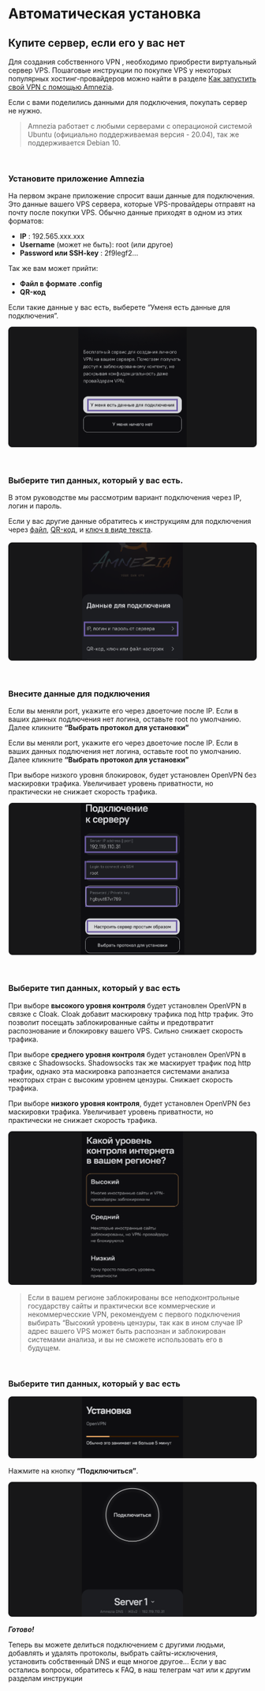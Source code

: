 # Автоматическая установка
## Купите сервер, если его у вас нет

Для создания собственного  VPN , необходимо приобрести виртуальный сервер VPS. Пошаговые инструкции по покупке VPS  у некоторых популярных хостинг-провайдеров можно найти в разделе [Как запустить свой VPN c помощью Amnezia].

Если с вами поделились данными для подключения, покупать сервер не нужно.

> Amnezia работает с любыми серверами с операционой системой Ubuntu (официально поддерживаемая версия - 20.04), так же поддерживается Debian 10.

&nbsp;

### Установите приложение Amnezia

На первом экране приложение спросит ваши данные для подключения. Это данные вашего VPS сервера, которые VPS-провайдеры отправят на почту после покупки VPS. Обычно данные приходят в одном из этих форматов:

- **IP** : 192.565.ххx.xxx
- **Username** (может не быть): root  (или  другое)
- **Password или SSH-key** : 2f9legf2...

Так же вам может прийти:
- **Файл в формате .config**
- **QR-код**

Если такие данные у вас есть, выберете “Уменя есть данные для подключения”.

![instruction 1](https://raw.githubusercontent.com/Aftershock669/amnezia-open-docs/master/docs/ru/instructions/auto-install/img/1.png)

&nbsp;

### Выберите  тип данных, который у вас есть.

В этом руководстве мы рассмотрим вариант подключения через IP, логин и пароль. 

Если у  вас другие данные  обратитесь к инструкциям для подключения через [файл], [QR-код], и [ключ в виде текста].

![instruction2](https://raw.githubusercontent.com/Aftershock669/amnezia-open-docs/master/docs/ru/instructions/auto-install/img/2.png)

&nbsp;

### Внесите данные для подключения

Если вы меняли port, укажите его через двоеточие после IP.
Если в ваших данных подлючения нет  логина, оставьте root по умолчанию. 
Далее кликните **“Выбрать протокол для установки”**

Если вы меняли port, укажите его через двоеточие после IP.
Если в ваших данных подлючения нет  логина, оставьте root по умолчанию. 
Далее кликните **“Выбрать протокол для установки”**

При выборе низкого уровня блокировок, будет установлен  OpenVPN  без маскировки трафика. Увеличивает уровень приватности, но практически не снижает скорость трафика.

![instruction3](https://raw.githubusercontent.com/Aftershock669/amnezia-open-docs/master/docs/ru/instructions/auto-install/img/3.png)

&nbsp;

### Выберите  тип данных, который у вас есть

При выборе **высокого уровня контроля** будет установлен OpenVPN  в связке с Cloak.  Cloak добавит  маскировку трафика под http трафик. Это позволит посещать  заблокированные сайты и предотвратит распознование и блокировку вашего VPS. Сильно снижает скорость трафика.

При выборе **среднего уровня контроля** будет установлен OpenVPN в связке с Shadowsocks. Shadowsocks так же маскирует трафик под http трафик, однако эта маскировка рапознается системами анализа некоторых стран с высоким уровнем цензуры. Снижает скорость трафика.

При выборе **низкого уровня контроля**, будет установлен  OpenVPN  без маскировки трафика. Увеличивает уровень приватности, но практически не снижает скорость трафика.

![instruction4](https://raw.githubusercontent.com/Aftershock669/amnezia-open-docs/master/docs/ru/instructions/auto-install/img/4.png)

> Если в вашем регионе заблокированы все неподконтрольные  государству сайты и практически все коммерческие и некоммерчесские VPN, рекомендуем с первого подключения выбирать “Высокий уровень цензуры, так как в ином случае IP адрес вашего VPS  может быть распознан и заблокирован системами анализа, и вы не сможете использовать его в будущем.

&nbsp;

### Выберите  тип данных, который у вас есть

![instruction5](https://raw.githubusercontent.com/Aftershock669/amnezia-open-docs/master/docs/ru/instructions/auto-install/img/5.png)

Нажмите на кнопку **“Подключиться”**.

![instruction6](https://raw.githubusercontent.com/Aftershock669/amnezia-open-docs/master/docs/ru/instructions/auto-install/img/6.png)

***Готово!***

Теперь вы можете делиться подключением с другими людьми, добавлять и удалять  протоколы, выбрать сайты-исключения,  установить  собственный DNS и еще многое другое... 
Если у вас остались вопросы, обратитесь к FAQ, в наш телеграм чат или к другим разделам инструкции

[amnezia-site-ext-link]: https://amnezia-web-nx1r.vercel.app
[about-int-link]: /about
[Как запустить свой VPN c помощью Amnezia]: https://amnezia-web-nx1r.vercel.app
[файл]: /about
[QR-код]: /about
[ключ в виде текста]: /about